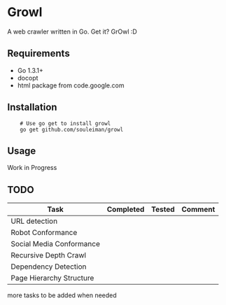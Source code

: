 Growl
=========
A web crawler written in Go. Get it? GrOwl :D

Requirements
------------
* Go 1.3.1+
* docopt
* html package from code.google.com

## Installation
        # Use go get to install growl
        go get github.com/souleiman/growl

Usage
------------
Work in Progress

TODO
------------
Task | Completed | Tested | Comment
-----|-----------|--------|--------
URL detection |||
Robot Conformance|||
Social Media Conformance|||
Recursive Depth Crawl|||
Dependency Detection|||
Page Hierarchy Structure|||

more tasks to be added when needed